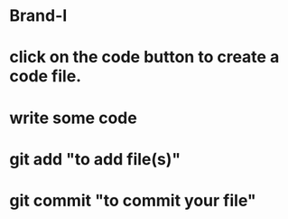 # Brand-I
# click on the code button to create a code file.
# write some code
# git add "to add file(s)"
# git commit "to commit your file"
